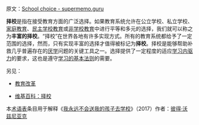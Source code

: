 原文：[School choice - supermemo.guru](https://supermemo.guru/wiki/School_choice)

**择校**是指在接受教育方面的广泛选择。如果教育系统允许在公立学校、私立学校、[家庭教育](https://supermemo.guru/wiki/Homeschooling)、[民主学校教育](https://supermemo.guru/wiki/Democratic_school)或[非学校教育](https://supermemo.guru/wiki/Unschooling)中进行平等和多元的选择，我们就可以称之为**丰富的择校**。“择校”在世界各地有许多实现方式。所有的教育系统都给予了一定范围的选择，然而，只有实现丰富的选择才值得被标记为**择校**。择校是能够帮助补救几乎普遍存在的[厌学](https://supermemo.guru/wiki/Why_kids_hate_school%3F)问题的关键工具之一。选择提供了一定程度的适应[学习内驱力](https://supermemo.guru/wiki/Learn_drive)的要求，这也是遵守[学习的基本法则](https://supermemo.guru/wiki/Fundamental_law_of_learning)的需要。

另见：

- [教育改革](https://supermemo.guru/wiki/Grand_Education_Reform)

- [维基百科：择校](https://en.wikipedia.org/wiki/School_choice)

本[术语表](https://supermemo.guru/wiki/Glossary)条目用于解释《[我永远不会送我的孩子去学校](https://supermemo.guru/wiki/Problem_of_Schooling)》（2017）作者：[彼得·沃兹尼亚克](https://supermemo.guru/wiki/Piotr_Wozniak)